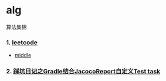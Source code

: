 # alg
算法集锦

### 1. [leetcode](src/main/kotlin/org/baichuan/sample/algorithms/leetcode)
- [middle](src/main/kotlin/org/baichuan/sample/algorithms/leetcode/middle)

### 2. [踩坑日记之Gradle结合JacocoReport自定义Test task](issue-log-md/custom-JacocoReport-task.md)
